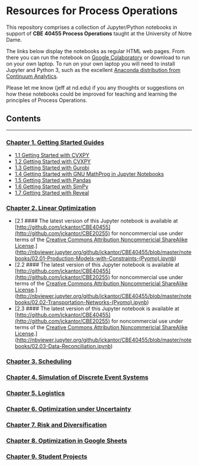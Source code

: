 
# Resources for Process Operations

This repository comprises a collection of Jupyter/Python notebooks in support of **CBE 40455 Process Operations**
taught at the University of Notre Dame.

The links below display the notebooks as regular HTML web pages. From there you can run the notebook on 
[Google Colaboratory](https://colab.research.google.com) or download to run on your own laptop. To run on your own
laptop you will need to install Jupyter and Python 3, such as the excellent
[Anaconda distribution from Continuum Analytics](https://www.continuum.io/downloads).

Please let me know (jeff at nd.edu) if you any thoughts or suggestions on how these notebooks could be improved for 
teaching and learning the principles of Process Operations.

## Contents
---

### [Chapter 1. Getting Started Guides](http://nbviewer.jupyter.org/github/jckantor/CBE40455/blob/master/notebooks/01.00-Getting-Started-Guides.ipynb)
- [1.1 Getting Started with CVXPY](http://nbviewer.jupyter.org/github/jckantor/CBE40455/blob/master/notebooks/01.01-Getting-Started-with-CVXPY.ipynb)
- [1.2 Getting Started with CVXPY](http://nbviewer.jupyter.org/github/jckantor/CBE40455/blob/master/notebooks/01.02-Getting-Started-with-CVXPY.ipynb)
- [1.3 Getting Started with Gurobi](http://nbviewer.jupyter.org/github/jckantor/CBE40455/blob/master/notebooks/01.03-Getting-Started-with-Gurobi.ipynb)
- [1.4 Getting Started with GNU MathProg in Jupyter Notebooks](http://nbviewer.jupyter.org/github/jckantor/CBE40455/blob/master/notebooks/01.04-Getting-Started-with-GNU-MathProg.ipynb)
- [1.5 Getting Started with Pandas](http://nbviewer.jupyter.org/github/jckantor/CBE40455/blob/master/notebooks/01.05-Getting-Started-with-Pandas.ipynb)
- [1.6 Getting Started with SimPy](http://nbviewer.jupyter.org/github/jckantor/CBE40455/blob/master/notebooks/01.06-Getting-Started-with-SimPy.ipynb)
- [1.7 Getting Started with Reveal](http://nbviewer.jupyter.org/github/jckantor/CBE40455/blob/master/notebooks/01.07-Getting-Started-with-Reveal.ipynb)

### [Chapter 2. Linear Optimization](http://nbviewer.jupyter.org/github/jckantor/CBE40455/blob/master/notebooks/02.00-Linear-Optimization.ipynb)
- [2.1 #### The latest version of this Jupyter notebook is available at [http://github.com/jckantor/CBE40455](http://github.com/jckantor/CBE20255)  for noncommercial use under terms of the [Creative Commons Attribution Noncommericial ShareAlike License](http://creativecommons.org/licenses/by-nc-sa/4.0/).](http://nbviewer.jupyter.org/github/jckantor/CBE40455/blob/master/notebooks/02.01-Production-Models-with-Constraints-(Pyomo).ipynb)
- [2.2 #### The latest version of this Jupyter notebook is available at [http://github.com/jckantor/CBE40455](http://github.com/jckantor/CBE20255)  for noncommercial use under terms of the [Creative Commons Attribution Noncommericial ShareAlike License](http://creativecommons.org/licenses/by-nc-sa/4.0/).](http://nbviewer.jupyter.org/github/jckantor/CBE40455/blob/master/notebooks/02.02-Transportation-Networks-(Pyomo).ipynb)
- [2.3 #### The latest version of this Jupyter notebook is available at [http://github.com/jckantor/CBE40455](http://github.com/jckantor/CBE20255)  for noncommercial use under terms of the [Creative Commons Attribution Noncommericial ShareAlike License](http://creativecommons.org/licenses/by-nc-sa/4.0/).](http://nbviewer.jupyter.org/github/jckantor/CBE40455/blob/master/notebooks/02.03-Data-Reconciliation.ipynb)

### [Chapter 3. Scheduling](http://nbviewer.jupyter.org/github/jckantor/CBE40455/blob/master/notebooks/03.00-Scheduling.ipynb)

### [Chapter 4. Simulation of Discrete Event Systems](http://nbviewer.jupyter.org/github/jckantor/CBE40455/blob/master/notebooks/04.00-Simulation-of-Discrete-Event-Systems.ipynb)

### [Chapter 5. Logistics](http://nbviewer.jupyter.org/github/jckantor/CBE40455/blob/master/notebooks/05.00-Logistics.ipynb)

### [Chapter 6. Optimization under Uncertainty](http://nbviewer.jupyter.org/github/jckantor/CBE40455/blob/master/notebooks/06.00-Optimization-under-Uncertainty.ipynb)

### [Chapter 7. Risk and Diversification](http://nbviewer.jupyter.org/github/jckantor/CBE40455/blob/master/notebooks/07.00-Risk-and-Diversification.ipynb)

### [Chapter 8. Optimization in Google Sheets](http://nbviewer.jupyter.org/github/jckantor/CBE40455/blob/master/notebooks/08.00-Optimization-in-Google-Sheets.ipynb)

### [Chapter 9. Student Projects](http://nbviewer.jupyter.org/github/jckantor/CBE40455/blob/master/notebooks/09.00-Student-Projects.ipynb)